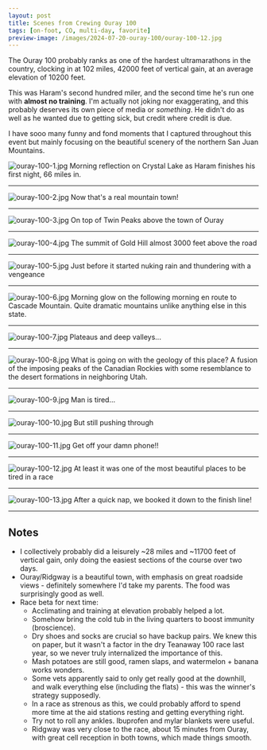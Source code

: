 ```yaml
---
layout: post
title: Scenes from Crewing Ouray 100
tags: [on-foot, CO, multi-day, favorite]
preview-image: /images/2024-07-20-ouray-100/ouray-100-12.jpg
---
```


The Ouray 100 probably ranks as one of the hardest ultramarathons in the country, clocking in at 102 miles, 42000 feet of vertical gain, at an average elevation of 10200 feet.

<!--more-->

This was Haram's second hundred miler, and the second time he's run one with **almost no training**.
I'm actually not joking nor exaggerating, and this probably deserves its own piece of media or _something_.
He didn't do as well as he wanted due to getting sick, but credit where credit is due.

I have sooo many funny and fond moments that I captured throughout this event but mainly focusing on the beautiful scenery of the northern San Juan Mountains.

![ouray-100-1.jpg](/images/2024-07-20-ouray-100/ouray-100-1.jpg)
Morning reflection on Crystal Lake as Haram finishes his first night, 66 miles in.

---

![ouray-100-2.jpg](/images/2024-07-20-ouray-100/ouray-100-2.jpg)
Now that's a real mountain town!

---

![ouray-100-3.jpg](/images/2024-07-20-ouray-100/ouray-100-3.jpg)
On top of Twin Peaks above the town of Ouray

---

![ouray-100-4.jpg](/images/2024-07-20-ouray-100/ouray-100-4.jpg)
The summit of Gold Hill almost 3000 feet above the road

---

![ouray-100-5.jpg](/images/2024-07-20-ouray-100/ouray-100-5.jpg)
Just before it started nuking rain and thundering with a vengeance

---

![ouray-100-6.jpg](/images/2024-07-20-ouray-100/ouray-100-6.jpg)
Morning glow on the following morning en route to Cascade Mountain.
Quite dramatic mountains unlike anything else in this state.

---

![ouray-100-7.jpg](/images/2024-07-20-ouray-100/ouray-100-7.jpg)
Plateaus and deep valleys\.\.\.

---

![ouray-100-8.jpg](/images/2024-07-20-ouray-100/ouray-100-8.jpg)
What is going on with the geology of this place?
A fusion of the imposing peaks of the Canadian Rockies with some resemblance to the desert formations in neighboring Utah.

---

![ouray-100-9.jpg](/images/2024-07-20-ouray-100/ouray-100-9.jpg)
Man is tired\.\.\.

---

![ouray-100-10.jpg](/images/2024-07-20-ouray-100/ouray-100-10.jpg)
But still pushing through

---

![ouray-100-11.jpg](/images/2024-07-20-ouray-100/ouray-100-11.jpg)
Get off your damn phone!!

---

![ouray-100-12.jpg](/images/2024-07-20-ouray-100/ouray-100-12.jpg)
At least it was one of the most beautiful places to be tired in a race

---

![ouray-100-13.jpg](/images/2024-07-20-ouray-100/ouray-100-13.jpg)
After a quick nap, we booked it down to the finish line!

---

## Notes
* I collectively probably did a leisurely ~28 miles and ~11700 feet of vertical gain, only doing the easiest sections of the course over two days.
* Ouray/Ridgway is a beautiful town, with emphasis on great roadside views - definitely somewhere I'd take my parents. The food was surprisingly good as well.
* Race beta for next time:
  * Acclimating and training at elevation probably helped a lot.
  * Somehow bring the cold tub in the living quarters to boost immunity (broscience).
  * Dry shoes and socks are crucial so have backup pairs. We knew this on paper, but it wasn't a factor in the dry Teanaway 100 race last year, so we never truly internalized the importance of this.
  * Mash potatoes are still good, ramen slaps, and watermelon + banana works wonders.
  * Some vets apparently said to only get really good at the downhill, and walk everything else (including the flats) - this was the winner's strategy supposedly.
  * In a race as strenous as this, we could probably afford to spend more time at the aid stations resting and getting everything right.
  * Try not to roll any ankles. Ibuprofen and mylar blankets were useful.
  * Ridgway was very close to the race, about 15 minutes from Ouray, with great cell reception in both towns, which made things smooth.
